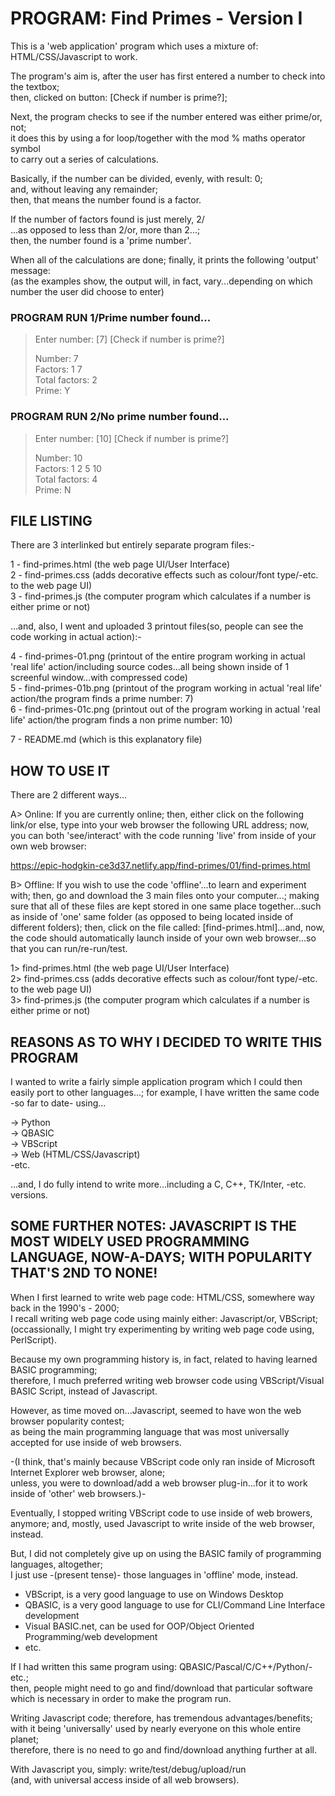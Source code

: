 # PROGRAM: Find Primes - Version I

This is a 'web application' program which uses a mixture of: HTML/CSS/Javascript to work.

The program's aim is, after the user has first entered a number to check into the textbox;      
then, clicked on button: [Check if number is prime?];  

Next, the program checks to see if the number entered was either prime/or, not;   
it does this by using a for loop/together with the mod % maths operator symbol  
to carry out a series of calculations.

Basically, if the number can be divided, evenly, with result: 0;   
and, without leaving any remainder;  
then, that means the number found is a factor.

If the number of factors found is just merely, 2/  
...as opposed to less than 2/or, more than 2...;  
then, the number found is a 'prime number'.
     
When all of the calculations are done; finally, it prints the following 'output' message:      
(as the examples show, the output will, in fact, vary...depending on which number the user did choose to enter)

### PROGRAM RUN 1/Prime number found...

> Enter number: [7] [Check if number is prime?]
>
> Number: 7  
> Factors: 1 7  
> Total factors: 2  
> Prime: Y  

### PROGRAM RUN 2/No prime number found...

> Enter number: [10] [Check if number is prime?]
>
> Number: 10  
> Factors: 1 2 5 10  
> Total factors: 4  
> Prime: N  

## FILE LISTING

There are 3 interlinked but entirely separate program files:-

1 - find-primes.html (the web page UI/User Interface)  
2 - find-primes.css  (adds decorative effects such as colour/font type/-etc. to the web page UI)  
3 - find-primes.js   (the computer program which calculates if a number is either prime or not)  

...and, also, I went and uploaded 3 printout files(so, people can see the code working in actual action):-

4 - find-primes-01.png  (printout of the entire program working in actual 'real life' action/including source codes...all being shown inside of 1 screenful window...with compressed code)   
5 - find-primes-01b.png  (printout of the program working in actual 'real life' action/the program finds a prime number: 7)   
6 - find-primes-01c.png  (printout out of the program working in actual 'real life' action/the program finds a non prime number: 10)  

7 - README.md (which is this explanatory file)  

## HOW TO USE IT

There are 2 different ways...

A> Online: If you are currently online; then, either click on the following link/or else, type into your web browser the following URL address; now, you can both 'see/interact' with the code running 'live' from inside of your own web browser:

https://epic-hodgkin-ce3d37.netlify.app/find-primes/01/find-primes.html

B> Offline: If you wish to use the code 'offline'...to learn and experiment with; then, go and download the 3 main files onto your computer...; making sure that all of these files are kept stored in one same place together...such as inside of 'one' same folder (as opposed to being located inside of different folders); then, click on the file called: [find-primes.html]...and, now, the code should automatically launch inside of your own web browser...so that you can run/re-run/test.

1> find-primes.html (the web page UI/User Interface)  
2> find-primes.css  (adds decorative effects such as colour/font type/-etc. to the web page UI)  
3> find-primes.js   (the computer program which calculates if a number is either prime or not)  

## REASONS AS TO WHY I DECIDED TO WRITE THIS PROGRAM

I wanted to write a fairly simple application program which I could then easily port to other languages...; 
for example, I have written the same code -so far to date- using...

-> Python  
-> QBASIC  
-> VBScript  
-> Web (HTML/CSS/Javascript)  
-etc.  

...and, I do fully intend to write more...including a C, C++, TK/Inter, -etc. versions.

## SOME FURTHER NOTES: JAVASCRIPT IS THE MOST WIDELY USED PROGRAMMING LANGUAGE, NOW-A-DAYS; WITH POPULARITY THAT'S 2ND TO NONE!

When I first learned to write web page code: HTML/CSS, somewhere way back in the 1990's - 2000;  
I recall writing web page code using mainly either: Javascript/or, VBScript;  
(occassionally, I might try experimenting by writing web page code using, PerlScript).

Because my own programming history is, in fact, related to having learned BASIC programming;    
therefore, I much preferred writing web browser code using VBScript/Visual BASIC Script, instead of Javascript.

However, as time moved on...Javascript, seemed to have won the web browser popularity contest;  
as being the main programming language that was most universally accepted for use inside of web browsers.

-(I think, that's mainly because VBScript code only ran inside of Microsoft Internet Explorer web browser, alone;    
  unless, you were to download/add a web browser plug-in...for it to work inside of 'other' web browsers.)-

Eventually, I stopped writing VBScript code to use inside of web browers, anymore;
and, mostly, used Javascript to write inside of the web browser, instead.

But, I did not completely give up on using the BASIC family of programming languages, altogether;    
I just use -(present tense)- those languages in 'offline' mode, instead.  

- VBScript, is a very good language to use on Windows Desktop  
- QBASIC, is a very good language to use for CLI/Command Line Interface development
- Visual BASIC.net, can be used for OOP/Object Oriented Programming/web development  
- etc.

If I had written this same program using: QBASIC/Pascal/C/C++/Python/-etc.;    
then, people might need to go and find/download that particular software  
which is necessary in order to make the program run.

Writing Javascript code; therefore, has tremendous advantages/benefits;  
with it being 'universally' used by nearly everyone on this whole entire planet;      
therefore, there is no need to go and find/download anything further at all.

With Javascript you, simply: write/test/debug/upload/run  
(and, with universal access inside of all web browsers).

